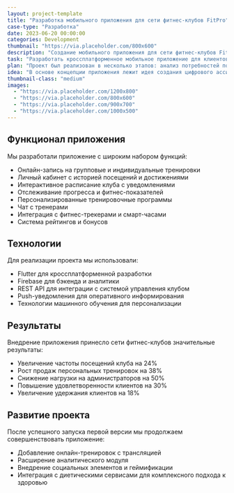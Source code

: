 ```yaml
---
layout: project-template
title: "Разработка мобильного приложения для сети фитнес-клубов FitPro"
case-type: "Разработка"
date: 2023-06-20 00:00:00
categories: Development
thumbnail: "https://via.placeholder.com/800x600"
description: "Создание мобильного приложения для сети фитнес-клубов FitPro, обеспечивающего удобное управление тренировками и персонализированный опыт для клиентов."
task: "Разработать кроссплатформенное мобильное приложение для клиентов фитнес-клуба, которое позволит записываться на тренировки, отслеживать прогресс, получать персонализированные рекомендации и взаимодействовать с тренерами."
plan: "Проект был реализован в несколько этапов: анализ потребностей пользователей, разработка концепции, проектирование интерфейса, программирование функционала, интеграция с существующей CRM-системой клуба, тестирование и запуск. На каждом этапе мы тесно сотрудничали с командой заказчика и будущими пользователями приложения."
idea: "В основе концепции приложения лежит идея создания цифрового ассистента, который сопровождает клиента на всем пути его фитнес-путешествия. Приложение не только выполняет утилитарные функции вроде записи на тренировки, но и мотивирует пользователя, помогает отслеживать прогресс и достигать поставленных целей."
thumbnail-class: "medium"
images:
  - "https://via.placeholder.com/1200x800"
  - "https://via.placeholder.com/800x600"
  - "https://via.placeholder.com/900x700"
  - "https://via.placeholder.com/1000x500"
---
```


## Функционал приложения

Мы разработали приложение с широким набором функций:

- Онлайн-запись на групповые и индивидуальные тренировки
- Личный кабинет с историей посещений и достижениями
- Интерактивное расписание клуба с уведомлениями
- Отслеживание прогресса и фитнес-показателей
- Персонализированные тренировочные программы
- Чат с тренерами
- Интеграция с фитнес-трекерами и смарт-часами
- Система рейтингов и бонусов

## Технологии

Для реализации проекта мы использовали:

- Flutter для кроссплатформенной разработки
- Firebase для бэкенда и аналитики
- REST API для интеграции с системой управления клубом
- Push-уведомления для оперативного информирования
- Технологии машинного обучения для персонализации

## Результаты

Внедрение приложения принесло сети фитнес-клубов значительные результаты:

- Увеличение частоты посещений клуба на 24%
- Рост продаж персональных тренировок на 38%
- Снижение нагрузки на администраторов на 50%
- Повышение удовлетворенности клиентов на 30%
- Увеличение удержания клиентов на 18%

## Развитие проекта

После успешного запуска первой версии мы продолжаем совершенствовать приложение:

- Добавление онлайн-тренировок с трансляцией
- Расширение аналитического модуля
- Внедрение социальных элементов и геймификации
- Интеграция с диетическими сервисами для комплексного подхода к здоровью 
